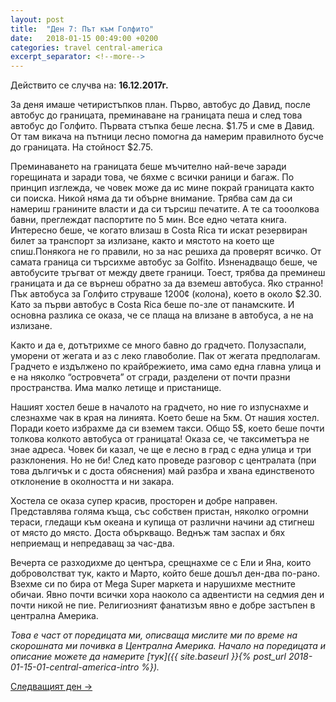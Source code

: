 ```yaml
---
layout: post
title:  "Ден 7: Път към Голфито"
date:   2018-01-15 00:49:00 +0200
categories: travel central-america
excerpt_separator: <!--more-->
---
```


Действито се случва на: **16.12.2017г.**

За деня имаше четиристъпков план. Първо, автобус до Давид, после автобус до границата, преминаване на границата пеша и след това автобус до Голфито. Първата стъпка беше лесна. $1.75 и сме в Давид. От там викача на пътници лесно помогна да намерим правилното бусче до границата. На стойност $2.75.

<!--more-->

Преминаването на границата беше мъчително най-вече заради горещината и заради това, че бяхме с всички раници и багаж. По принцип изглежда, че човек може да ис мине покрай границата както си поиска. Никой няма да ти обърне внимание. Трябва сам да си намериш гранините власти и да си търсиш печатите. А те са тооолкова бавни, преглеждат паспортите по 5 мин. Все едно четата книга. Интересно беше, че когато влизаш в Costa Rica ти искат резервиран билет за транспорт за излизане, както и мястото на което ще спиш.Понякога не го правили, но за нас решиха да проверят всичко. От самата граница си търсихме автобус за Golfito. Изненадващо беше, че автобусите тръгват от между двете граници. Тоест, трябва да преминеш границата и да се върнеш обратно за да вземеш автобуса. Яко странно! Пък автобуса за Голфито струваше 1200¢ (колона), което в около $2.30. Като за първи автобус в Costa Rica беше по-зле от панамските. И основна разлика се оказа, че се плаща на влизане в автобуса, а не на излизане.

Както и да е, дотътрихме се много бавно до градчето. Полузаспали, уморени от жегата и аз с леко главоболие. Пак от жегата предполагам. Градчето е издължено по крайбрежието, има само една главна улица и е на няколко “островчета” от сгради, разделени от почти празни пространства. Има малко летище и пристанище.

Нашият хостел беше в началото на градчето, но ние го изпуснахме и слезнахме чак в края на линията. Което беше на 5км. От нашия хостел. Поради което избрахме да си вземем такси. Общо 5$, което беше почти толкова колкото автобуса от границата! Оказа се, че таксиметъра не знае адреса. Човек би казал, че ще е лесно в град с една улица и три разклонения. Но не би! След като проведе разговор с централата (при това дългичък и с доста обяснения) май разбра и хвана единственото отклонение в околността и ни закара.

Хостела се оказа супер красив, просторен и добре направен. Представлява голяма къща, със собствен пристан, няколко огромни тераси, гледащи към океана и купища от различни начини ад стигнеш от място до място. Доста объркващо. Веднъж там заспах и бях неприемащ и непредаващ за час-два.

Вечерта се разходихме до центъра, срещнахме се с Ели и Яна, които доброволстват тук, както и Марто, който беше дошъл ден-два по-рано. Взехме си по бира от Mega Super маркета и нарушихме местните обичаи. Явно почти всички хора наоколо са адвентисти на седмия ден и почти никой не пие. Религиозният фанатизъм явно е добре застъпен в централна Америка.

_Това е част от поредицата ми, описваща мислите ми по време на скорошната ми почивка в Централна Америка. Начало на поредицата и описание можете да намерите [тук]({{ site.baseurl }}{% post_url 2018-01-15-01-central-america-intro %})._

[Следващият ден ->]()
